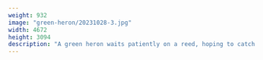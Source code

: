 ```yaml
---
weight: 932
image: "green-heron/20231028-3.jpg"
width: 4672
height: 3094
description: "A green heron waits patiently on a reed, hoping to catch breakfast<br/>f/6.3, 1/500, 400.0 mm, iso800"
---
```

